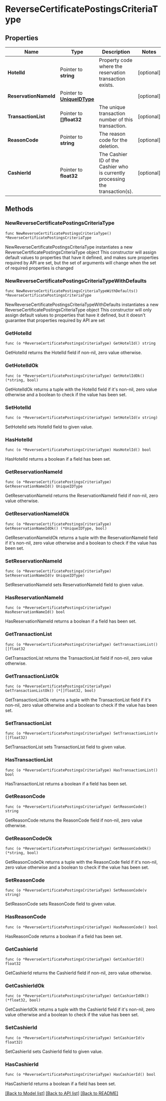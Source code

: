 # ReverseCertificatePostingsCriteriaType

## Properties

Name | Type | Description | Notes
------------ | ------------- | ------------- | -------------
**HotelId** | Pointer to **string** | Property code where the reservation transaction exists. | [optional] 
**ReservationNameId** | Pointer to [**UniqueIDType**](UniqueIDType.md) |  | [optional] 
**TransactionList** | Pointer to **[]float32** | The unique transaction number of this transaction. | [optional] 
**ReasonCode** | Pointer to **string** | The reason code for the deletion. | [optional] 
**CashierId** | Pointer to **float32** | The Cashier ID of the Cashier who is currently processing the transaction(s). | [optional] 

## Methods

### NewReverseCertificatePostingsCriteriaType

`func NewReverseCertificatePostingsCriteriaType() *ReverseCertificatePostingsCriteriaType`

NewReverseCertificatePostingsCriteriaType instantiates a new ReverseCertificatePostingsCriteriaType object
This constructor will assign default values to properties that have it defined,
and makes sure properties required by API are set, but the set of arguments
will change when the set of required properties is changed

### NewReverseCertificatePostingsCriteriaTypeWithDefaults

`func NewReverseCertificatePostingsCriteriaTypeWithDefaults() *ReverseCertificatePostingsCriteriaType`

NewReverseCertificatePostingsCriteriaTypeWithDefaults instantiates a new ReverseCertificatePostingsCriteriaType object
This constructor will only assign default values to properties that have it defined,
but it doesn't guarantee that properties required by API are set

### GetHotelId

`func (o *ReverseCertificatePostingsCriteriaType) GetHotelId() string`

GetHotelId returns the HotelId field if non-nil, zero value otherwise.

### GetHotelIdOk

`func (o *ReverseCertificatePostingsCriteriaType) GetHotelIdOk() (*string, bool)`

GetHotelIdOk returns a tuple with the HotelId field if it's non-nil, zero value otherwise
and a boolean to check if the value has been set.

### SetHotelId

`func (o *ReverseCertificatePostingsCriteriaType) SetHotelId(v string)`

SetHotelId sets HotelId field to given value.

### HasHotelId

`func (o *ReverseCertificatePostingsCriteriaType) HasHotelId() bool`

HasHotelId returns a boolean if a field has been set.

### GetReservationNameId

`func (o *ReverseCertificatePostingsCriteriaType) GetReservationNameId() UniqueIDType`

GetReservationNameId returns the ReservationNameId field if non-nil, zero value otherwise.

### GetReservationNameIdOk

`func (o *ReverseCertificatePostingsCriteriaType) GetReservationNameIdOk() (*UniqueIDType, bool)`

GetReservationNameIdOk returns a tuple with the ReservationNameId field if it's non-nil, zero value otherwise
and a boolean to check if the value has been set.

### SetReservationNameId

`func (o *ReverseCertificatePostingsCriteriaType) SetReservationNameId(v UniqueIDType)`

SetReservationNameId sets ReservationNameId field to given value.

### HasReservationNameId

`func (o *ReverseCertificatePostingsCriteriaType) HasReservationNameId() bool`

HasReservationNameId returns a boolean if a field has been set.

### GetTransactionList

`func (o *ReverseCertificatePostingsCriteriaType) GetTransactionList() []float32`

GetTransactionList returns the TransactionList field if non-nil, zero value otherwise.

### GetTransactionListOk

`func (o *ReverseCertificatePostingsCriteriaType) GetTransactionListOk() (*[]float32, bool)`

GetTransactionListOk returns a tuple with the TransactionList field if it's non-nil, zero value otherwise
and a boolean to check if the value has been set.

### SetTransactionList

`func (o *ReverseCertificatePostingsCriteriaType) SetTransactionList(v []float32)`

SetTransactionList sets TransactionList field to given value.

### HasTransactionList

`func (o *ReverseCertificatePostingsCriteriaType) HasTransactionList() bool`

HasTransactionList returns a boolean if a field has been set.

### GetReasonCode

`func (o *ReverseCertificatePostingsCriteriaType) GetReasonCode() string`

GetReasonCode returns the ReasonCode field if non-nil, zero value otherwise.

### GetReasonCodeOk

`func (o *ReverseCertificatePostingsCriteriaType) GetReasonCodeOk() (*string, bool)`

GetReasonCodeOk returns a tuple with the ReasonCode field if it's non-nil, zero value otherwise
and a boolean to check if the value has been set.

### SetReasonCode

`func (o *ReverseCertificatePostingsCriteriaType) SetReasonCode(v string)`

SetReasonCode sets ReasonCode field to given value.

### HasReasonCode

`func (o *ReverseCertificatePostingsCriteriaType) HasReasonCode() bool`

HasReasonCode returns a boolean if a field has been set.

### GetCashierId

`func (o *ReverseCertificatePostingsCriteriaType) GetCashierId() float32`

GetCashierId returns the CashierId field if non-nil, zero value otherwise.

### GetCashierIdOk

`func (o *ReverseCertificatePostingsCriteriaType) GetCashierIdOk() (*float32, bool)`

GetCashierIdOk returns a tuple with the CashierId field if it's non-nil, zero value otherwise
and a boolean to check if the value has been set.

### SetCashierId

`func (o *ReverseCertificatePostingsCriteriaType) SetCashierId(v float32)`

SetCashierId sets CashierId field to given value.

### HasCashierId

`func (o *ReverseCertificatePostingsCriteriaType) HasCashierId() bool`

HasCashierId returns a boolean if a field has been set.


[[Back to Model list]](../README.md#documentation-for-models) [[Back to API list]](../README.md#documentation-for-api-endpoints) [[Back to README]](../README.md)


